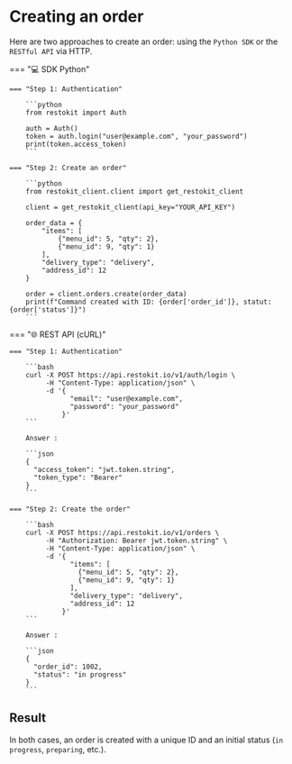 # Creating an order

Here are two approaches to create an order: using the `Python SDK` or the `RESTful API` via HTTP.

=== "💻 SDK Python"

    === "Step 1: Authentication"

        ```python
        from restokit import Auth

        auth = Auth()
        token = auth.login("user@example.com", "your_password")
        print(token.access_token)
        ```

    === "Step 2: Create an order"

        ```python
        from restokit_client.client import get_restokit_client

        client = get_restokit_client(api_key="YOUR_API_KEY")

        order_data = {
            "items": [
                {"menu_id": 5, "qty": 2},
                {"menu_id": 9, "qty": 1}
            ],
            "delivery_type": "delivery",
            "address_id": 12
        }

        order = client.orders.create(order_data)
        print(f"Command created with ID: {order['order_id']}, statut: {order['status']}")
        ```

=== "🌐 REST API (cURL)"

    === "Step 1: Authentication"

        ```bash
        curl -X POST https://api.restokit.io/v1/auth/login \
             -H "Content-Type: application/json" \
             -d '{
                   "email": "user@example.com",
                   "password": "your_password"
                 }'
        ```

        Answer :

        ```json
        {
          "access_token": "jwt.token.string",
          "token_type": "Bearer"
        }
        ```

    === "Step 2: Create the order"

        ```bash
        curl -X POST https://api.restokit.io/v1/orders \
             -H "Authorization: Bearer jwt.token.string" \
             -H "Content-Type: application/json" \
             -d '{
                   "items": [
                     {"menu_id": 5, "qty": 2},
                     {"menu_id": 9, "qty": 1}
                   ],
                   "delivery_type": "delivery",
                   "address_id": 12
                 }'
        ```

        Answer :

        ```json
        {
          "order_id": 1002,
          "status": "in progress"
        }
        ```

## Result

In both cases, an order is created with a unique ID and an initial status (`in progress`, `preparing`, etc.).
